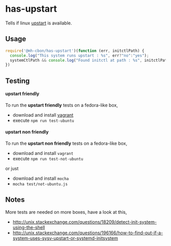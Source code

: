 # has-upstart

Tells if linux [upstart](https://en.wikipedia.org/wiki/Upstart) is available.

## Usage

```js
require('@mh-cbon/has-upstart')(function (err, initctlPath) {
  console.log("This system runs upstart : %s", err?"no":"yes");
  systemCtlPath && console.log("Found initctl at path : %s", initctlPath)
})
```

## Testing

#### upstart friendly

To run the __upstart friendly__ tests on a fedora-like box,

- download and install [vagrant](https://www.vagrantup.com/)
- execute `npm run test-ubuntu`


#### upstart non friendly
To run the __upstart non friendly__ tests on a fedora-like box,

- download and install `vagrant`
- execute `npm run test-not-ubuntu`

or just

- download and install `mocha`
- `mocha test/not-ubuntu.js`

## Notes

More tests are needed on more boxes, have a look at this,
- http://unix.stackexchange.com/questions/18209/detect-init-system-using-the-shell
- http://unix.stackexchange.com/questions/196166/how-to-find-out-if-a-system-uses-sysv-upstart-or-systemd-initsystem
